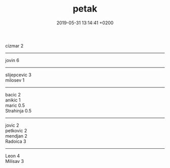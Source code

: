 ﻿---
layout: post
title:  "petak"
date:   2019-05-31 13:14:41 +0200
categories: jekyll update
---

cizmar 2  

***

jovin 6  

***

slijepcevic 3  
milosev 1  

***

bacic 2  
anikic 1  
maric 0.5  
Strahinja 0.5  

***

jovic 2  
petkovic 2  
mendjan 2  
Radoica 3  

***

Leon 4  
Milisav 3  
